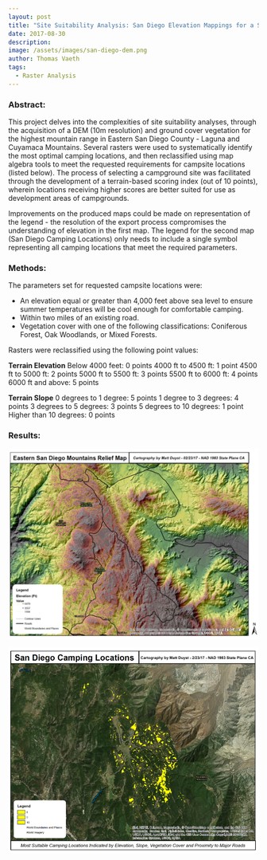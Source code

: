 ```yaml
---
layout: post
title: "Site Suitability Analysis: San Diego Elevation Mappings for a Summer Campground"
date: 2017-08-30
description: 
image: /assets/images/san-diego-dem.png
author: Thomas Vaeth
tags: 
  - Raster Analysis
---
```


### Abstract:

This project delves into the complexities of site suitability analyses, through the acquisition of a DEM (10m resolution) and ground cover vegetation for the highest mountain range in Eastern San Diego County - Laguna and Cuyamaca Mountains. Several rasters were used to systematically identify the most optimal camping locations, and then reclassified using map algebra tools to meet the requested requirements for campsite locations (listed below). The process of selecting a campground site was facilitated through the development of a terrain-based scoring index (out of 10 points), wherein locations receiving higher scores are better suited for use as development areas of campgrounds.

Improvements on the produced maps could be made on representation of the legend - the resolution of the export process compromises the understanding of elevation in the first map. The legend for the second map (San Diego Camping Locations) only needs to include a single symbol representing all camping locations that meet the required parameters.

### Methods:

The parameters set for requested campsite locations were:

- An elevation equal or greater than 4,000 feet above sea level to ensure summer temperatures will be cool enough for comfortable camping.
- Within two miles of an existing road.
- Vegetation cover with one of the following classifications: Coniferous Forest, Oak Woodlands, or Mixed Forests.

Rasters were reclassified using the following point values:

**Terrain Elevation**
Below 4000 feet: 0 points
4000 ft to 4500 ft: 1 point
4500 ft to 5000 ft: 2 points
5000 ft to 5500 ft: 3 points
5500 ft to 6000 ft: 4 points
6000 ft and above: 5 points

**Terrain Slope** 
0 degrees to 1 degree: 5 points
1 degree to 3 degrees: 4 points
3 degrees to 5 degrees: 3 points
5 degrees to 10 degrees: 1 point
Higher than 10 degrees:  0 points

### Results:

![Placeholder](/assets/images/san-diego-dem.png)

![Placeholder](/assets/images/camping-locations.png)
